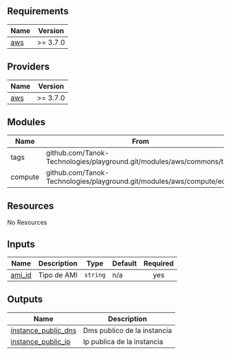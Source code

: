 <!-- BEGIN_TF_DOCS -->
## Requirements

| Name | Version |
|------|---------|
| <a name="requirement_aws"></a> [aws](#requirement\_aws) | >= 3.7.0 |

## Providers

| Name | Version |
|------|---------|
| <a name="provider_aws"></a> [aws](#provider\_aws) | >= 3.7.0 |

## Modules

| Name | From |
|------|------|
| tags | github.com/Tanok-Technologies/playground.git/modules/aws/commons/tags |
| compute | github.com/Tanok-Technologies/playground.git/modules/aws/compute/ec2 |

## Resources

No Resources

## Inputs

| Name | Description | Type | Default | Required |
|------|-------------|------|---------|:--------:|
| <a name="input_ami_id"></a> [ami\_id](#input\_ami\_id) | Tipo de AMI | `string` | n/a | yes |

## Outputs

| Name | Description |
|------|-------------|
| <a name="output_instance_public_dns"></a> [instance\_public\_dns](#output\_instance\_public\_dns) | Dms publico de la instancia |
| <a name="output_instance_public_ip"></a> [instance\_public\_ip](#output\_instance\_public\_ip) | Ip publica de la instancia |
<!-- END_TF_DOCS -->
